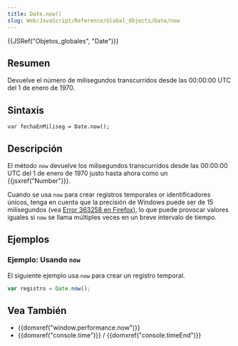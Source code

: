 ```yaml
---
title: Date.now()
slug: Web/JavaScript/Reference/Global_Objects/Date/now
---
```


{{JSRef("Objetos_globales", "Date")}}

## Resumen

Devuelve el número de milisegundos transcurridos desde las 00:00:00 UTC del 1 de enero de 1970.

## Sintaxis

```
var fechaEnMiliseg = Date.now();
```

## Descripción

El método `now` devuelve los milisegundos transcurridos desde las 00:00:00 UTC del 1 de enero de 1970 justo hasta ahora como un {{jsxref("Number")}}.

Cuando se usa `now` para crear registros temporales or identificadores únicos, tenga en cuenta que la precisión de Windows puede ser de 15 milisegundos (vea [Error 363258 en Firefox](https://bugzil.la/363258)), lo que puede provocar valores iguales si `now` se llama múltiples veces en un breve intervalo de tiempo.

## Ejemplos

### Ejemplo: Usando `now`

El siguiente ejemplo usa `now` para crear un registro temporal.

```js
var registro = Date.now();
```

## Vea También

- {{domxref("window.performance.now")}}
- {{domxref("console.time")}} / {{domxref("console.timeEnd")}}
